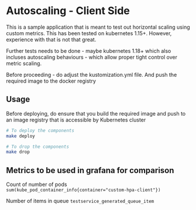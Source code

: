 # Autoscaling - Client Side

This is a sample application that is meant to test out horizontal scaling using custom metrics. This has been tested on kubernetes 1.15+. However, experience with that is not that great.

Further tests needs to be done - maybe kubernetes 1.18+ which also incluses autoscaling behaviours - which allow proper tight control over metric scaling.

Before proceeding - do adjust the kustomization.yml file. And push the required image to the docker registry

## Usage

Before deploying, do ensure that you build the required image and push to an image registry that is accessible by Kubernetes cluster

```bash
# To deploy the components
make deploy

# To drop the components
make drop
```

## Metrics to be used in grafana for comparison

Count of number of pods  
`sum(kube_pod_container_info{container="custom-hpa-client"})`

Number of items in queue
`testservice_generated_queue_item`